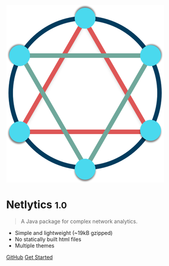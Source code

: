 ![logo](_media/logo.png)

# Netlytics <small>1.0</small>

> A Java package for complex network analytics.

* Simple and lightweight (~19kB gzipped)
* No statically built html files
* Multiple themes

[GitHub](https://github.com/docsifyjs/docsify/)
[Get Started](#docsify)
